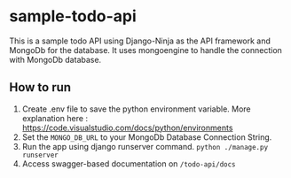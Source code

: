 # sample-todo-api

This is a sample todo API using Django-Ninja as the API framework and MongoDb for the database. It uses mongoengine to handle the connection with MongoDb database.

## How to run
1. Create .env file to save the python environment variable. More explanation here : https://code.visualstudio.com/docs/python/environments
2. Set the `MONGO_DB_URL` to your MongoDb Database Connection String.
3. Run the app using django runserver command.
`python ./manage.py runserver`
4. Access swagger-based documentation on `/todo-api/docs`
